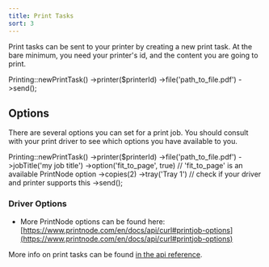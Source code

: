 ```yaml
---
title: Print Tasks
sort: 3
---
```


Print tasks can be sent to your printer by creating a new print task. At the bare minimum, you need your printer's id, and the content you are going to print.

<x-code lang="php">
Printing::newPrintTask()
    ->printer($printerId)
    ->file('path_to_file.pdf')
    ->send();
</x-code>

## Options
There are several options you can set for a print job. You should consult with your print driver to see which options you have available to you.

<x-code lang="php">
Printing::newPrintTask()
    ->printer($printerId)
    ->file('path_to_file.pdf')
    ->jobTitle('my job title')
    ->option('fit_to_page', true) // 'fit_to_page' is an available PrintNode option
    ->copies(2)
    ->tray('Tray 1') // check if your driver and printer supports this
    ->send();
</x-code>

### Driver Options

- More PrintNode options can be found here: [https://www.printnode.com/en/docs/api/curl#printjob-options](https://www.printnode.com/en/docs/api/curl#printjob-options)

More info on print tasks can be found [in the api reference](/laravel-printing/v1/api/print-task).
